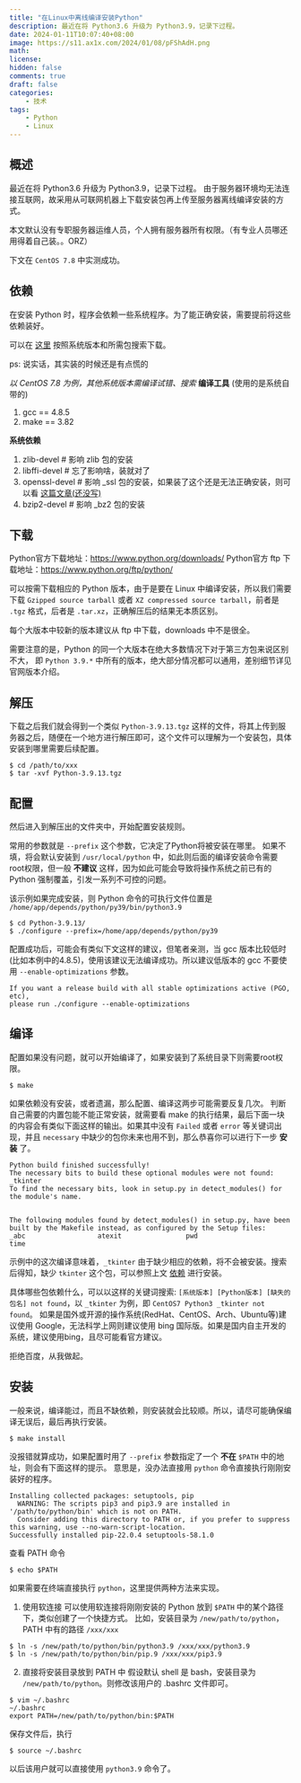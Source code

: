 ```yaml
---
title: "在Linux中离线编译安装Python"
description: 最近在将 Python3.6 升级为 Python3.9，记录下过程。
date: 2024-01-11T10:07:40+08:00
image: https://s11.ax1x.com/2024/01/08/pFShAdH.png
math: 
license: 
hidden: false
comments: true
draft: false
categories:
    - 技术
tags:
    - Python
    - Linux
---
```


## 概述
最近在将 Python3.6 升级为 Python3.9，记录下过程。
由于服务器环境均无法连接互联网，故采用从可联网机器上下载安装包再上传至服务器离线编译安装的方式。

本文默认没有专职服务器运维人员，个人拥有服务器所有权限。（有专业人员哪还用得着自己装。。ORZ）

下文在 `CentOS 7.8` 中实测成功。

## 依赖
在安装 Python 时，程序会依赖一些系统程序。为了能正确安装，需要提前将这些依赖装好。

可以在 [这里](https://pkgs.org/) 按照系统版本和所需包搜索下载。

ps: 说实话，其实装的时候还是有点慌的

*以 CentOS 7.8 为例，其他系统版本需编译试错、搜索*
**编译工具** (使用的是系统自带的)
1. gcc == 4.8.5
2. make == 3.82

**系统依赖**
1. zlib-devel  # 影响 zlib 包的安装
2. libffi-devel  # 忘了影响啥，装就对了
3. openssl-devel  # 影响 \_ssl 包的安装，如果装了这个还是无法正确安装，则可以看 [这篇文章(还没写)]()
4. bzip2-devel  # 影响 \_bz2 包的安装

## 下载
Python官方下载地址：https://www.python.org/downloads/
Python官方 ftp 下载地址：https://www.python.org/ftp/python/

可以按需下载相应的 Python 版本，由于是要在 Linux 中编译安装，所以我们需要下载 `Gzipped source tarball` 或者 `XZ compressed source tarball`，前者是 `.tgz` 格式，后者是 `.tar.xz`，正确解压后的结果无本质区别。

每个大版本中较新的版本建议从 ftp 中下载，downloads 中不是很全。

需要注意的是，Python 的同一个大版本在绝大多数情况下对于第三方包来说区别不大，
即 `Python 3.9.*` 中所有的版本，绝大部分情况都可以通用，差别细节详见官网版本介绍。

## 解压
下载之后我们就会得到一个类似 `Python-3.9.13.tgz` 这样的文件，将其上传到服务器之后，随便在一个地方进行解压即可，这个文件可以理解为一个安装包，具体安装到哪里需要后续配置。

``` shell
$ cd /path/to/xxx
$ tar -xvf Python-3.9.13.tgz
```

## 配置
然后进入到解压出的文件夹中，开始配置安装规则。

常用的参数就是 `--prefix` 这个参数，它决定了Python将被安装在哪里。
如果不填，将会默认安装到 `/usr/local/python` 中，如此则后面的编译安装命令需要root权限，但一般 **不建议** 这样，因为如此可能会导致将操作系统之前已有的 Python 强制覆盖，引发一系列不可控的问题。

该示例如果完成安装，则 Python 命令的可执行文件位置是 `/home/app/depends/python/py39/bin/python3.9`

``` shell
$ cd Python-3.9.13/
$ ./configure --prefix=/home/app/depends/python/py39
```

配置成功后，可能会有类似下文这样的建议，但笔者亲测，当 gcc 版本比较低时(比如本例中的4.8.5)，使用该建议无法编译成功。所以建议低版本的 gcc 不要使用 `--enable-optimizations` 参数。

```
If you want a release build with all stable optimizations active (PGO, etc),
please run ./configure --enable-optimizations
```


## 编译
配置如果没有问题，就可以开始编译了，如果安装到了系统目录下则需要root权限。

``` shell
$ make
```

如果依赖没有安装，或者遗漏，那么配置、编译这两步可能需要反复几次。
判断自己需要的内置包能不能正常安装，就需要看 make 的执行结果，最后下面一块的内容会有类似下面这样的输出。如果其中没有 `Failed` 或者 `error` 等关键词出现，并且 `necessary` 中缺少的包你未来也用不到，那么恭喜你可以进行下一步 **安装** 了。

```
Python build finished successfully!
The necessary bits to build these optional modules were not found:
_tkinter
To find the necessary bits, look in setup.py in detect_modules() for the module's name.


The following modules found by detect_modules() in setup.py, have been
built by the Makefile instead, as configured by the Setup files:
_abc                  atexit                pwd
time
```

示例中的这次编译意味着，`_tkinter` 由于缺少相应的依赖，将不会被安装。搜索后得知，缺少 `tkinter` 这个包，可以参照上文 [依赖](#依赖) 进行安装。

具体哪些包依赖什么，可以以这样的关键词搜索: `[系统版本] [Python版本] [缺失的包名] not found`，以 `_tkinter` 为例，即 `CentOS7 Python3 _tkinter not found`。
如果是国外或开源的操作系统(RedHat、CentOS、Arch、Ubuntu等)建议使用 Google，无法科学上网则建议使用 bing 国际版。如果是国内自主开发的系统，建议使用bing，且尽可能看官方建议。

拒绝百度，从我做起。

## 安装
一般来说，编译能过，而且不缺依赖，则安装就会比较顺。所以，请尽可能确保编译无误后，最后再执行安装。

``` shell
$ make install
```

没报错就算成功，如果配置时用了 `--prefix` 参数指定了一个 **不在** `$PATH` 中的地址，则会有下面这样的提示。
意思是，没办法直接用 `python` 命令直接执行刚刚安装好的程序。

```
Installing collected packages: setuptools, pip
  WARNING: The scripts pip3 and pip3.9 are installed in '/path/to/python/bin' which is not on PATH.
  Consider adding this directory to PATH or, if you prefer to suppress this warning, use --no-warn-script-location.
Successfully installed pip-22.0.4 setuptools-58.1.0
```

查看 PATH 命令
``` shell
$ echo $PATH
```

如果需要在终端直接执行 `python`，这里提供两种方法来实现。

1. 使用软连接
可以使用软连接将刚刚安装的 Python 放到 `$PATH` 中的某个路径下，类似创建了一个快捷方式。
比如，安装目录为 `/new/path/to/python`，PATH 中有的路径 `/xxx/xxx`
``` shell
$ ln -s /new/path/to/python/bin/python3.9 /xxx/xxx/python3.9
$ ln -s /new/path/to/python/bin/pip.9 /xxx/xxx/pip3.9
```
2. 直接将安装目录放到 PATH 中
假设默认 shell 是 bash，安装目录为 `/new/path/to/python`。则修改该用户的 .bashrc 文件即可。
``` shell
$ vim ~/.bashrc
~/.bashrc
export PATH=/new/path/to/python/bin:$PATH
```
保存文件后，执行
``` shell
$ source ~/.bashrc
```
以后该用户就可以直接使用 `python3.9` 命令了。
